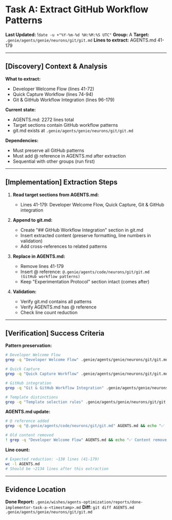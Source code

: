 # Task A: Extract GitHub Workflow Patterns
**Last Updated:** !`date -u +"%Y-%m-%d %H:%M:%S UTC"`
**Group:** A
**Target:** `.genie/agents/genie/neurons/git/git.md`
**Lines to extract:** AGENTS.md 41-179

---

## [Discovery] Context & Analysis

**What to extract:**
- Developer Welcome Flow (lines 41-72)
- Quick Capture Workflow (lines 74-94)
- Git & GitHub Workflow Integration (lines 96-179)

**Current state:**
- AGENTS.md: 2272 lines total
- Target sections contain GitHub workflow patterns
- git.md exists at `.genie/agents/genie/neurons/git/git.md`

**Dependencies:**
- Must preserve all GitHub patterns
- Must add @ reference in AGENTS.md after extraction
- Sequential with other groups (run first)

---

## [Implementation] Extraction Steps

1. **Read target sections from AGENTS.md:**
   - Lines 41-179: Developer Welcome Flow, Quick Capture, Git & GitHub integration

2. **Append to git.md:**
   - Create "## GitHub Workflow Integration" section in git.md
   - Insert extracted content (preserve formatting, line numbers in validation)
   - Add cross-references to related patterns

3. **Replace in AGENTS.md:**
   - Remove lines 41-179
   - Insert @ reference: `@.genie/agents/code/neurons/git/git.md (GitHub workflow patterns)`
   - Keep "Experimentation Protocol" section intact (comes after)

4. **Validation:**
   - Verify git.md contains all patterns
   - Verify AGENTS.md has @ reference
   - Check line count reduction

---

## [Verification] Success Criteria

**Pattern preservation:**
```bash
# Developer Welcome Flow
grep -q "Developer Welcome Flow" .genie/agents/genie/neurons/git/git.md && echo "✅ Welcome flow preserved"

# Quick Capture
grep -q "Quick Capture Workflow" .genie/agents/genie/neurons/git/git.md && echo "✅ Quick capture preserved"

# GitHub integration
grep -q "Git & GitHub Workflow Integration" .genie/agents/genie/neurons/git/git.md && echo "✅ GitHub integration preserved"

# Template distinctions
grep -q "Template selection rules" .genie/agents/genie/neurons/git/git.md && echo "✅ Template rules preserved"
```

**AGENTS.md update:**
```bash
# @ reference added
grep -q "@.genie/agents/code/neurons/git/git.md" AGENTS.md && echo "✅ Reference added"

# Old content removed
! grep -q "Developer Welcome Flow" AGENTS.md && echo "✅ Content removed"
```

**Line count:**
```bash
# Expected reduction: ~138 lines (41-179)
wc -l AGENTS.md
# Should be ~2134 lines after this extraction
```

---

## Evidence Location

**Done Report:** `.genie/wishes/agents-optimization/reports/done-implementor-task-a-<timestamp>.md`
**Diff:** `git diff AGENTS.md .genie/agents/genie/neurons/git/git.md`
